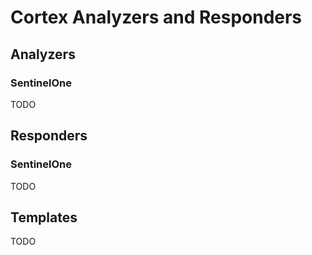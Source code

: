 # Cortex Analyzers and Responders

## Analyzers

### SentinelOne

TODO

## Responders

### SentinelOne

TODO

## Templates

TODO